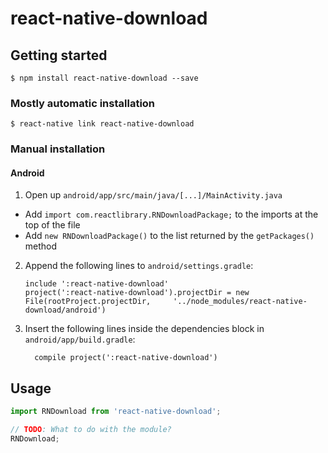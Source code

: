 
# react-native-download

## Getting started

`$ npm install react-native-download --save`

### Mostly automatic installation

`$ react-native link react-native-download`

### Manual installation


#### Android

1. Open up `android/app/src/main/java/[...]/MainActivity.java`
  - Add `import com.reactlibrary.RNDownloadPackage;` to the imports at the top of the file
  - Add `new RNDownloadPackage()` to the list returned by the `getPackages()` method
2. Append the following lines to `android/settings.gradle`:
  	```
  	include ':react-native-download'
  	project(':react-native-download').projectDir = new File(rootProject.projectDir, 	'../node_modules/react-native-download/android')
  	```
3. Insert the following lines inside the dependencies block in `android/app/build.gradle`:
  	```
      compile project(':react-native-download')
  	```


## Usage
```javascript
import RNDownload from 'react-native-download';

// TODO: What to do with the module?
RNDownload;
```
  